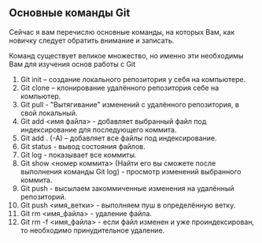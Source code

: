 ## Основные команды Git

Сейчас я вам перечислю основные команды, на которых Вам, как новичку следует обратить внимание и записать.

Команд существует великое множество, но именно эти необходимы Вам для изучения основ работы с Git

1. Git init – создание локального репозитория у себя на компьютере.
2. Git clone – клонирование удалённого репозитория себе на компьютер.
3. Git pull - "Вытягивание" изменений с удалённого репозитория, в свой локальный.
4. Git add <имя файла> - добавляет выбранный файл под индексирование для последующего коммита. 
5. Git add . (-A) – добавляет все файлы под индексирование. 
5. Git status - вывод состояния файлов.
6. Git log - показывает все коммиты. 
6. Git show <номер коммита> (Найти его вы сможете после выполнения команды Git log) - просмотр изменений выбранного коммита.
6. Git push - высылаем закоммиченные изменения на удалённый репозиторий.
6. Git push <имя_ветки> - выполняем пуш в определённую ветку.
6. Git rm <имя_файла> - удаление файла.
6. Git rm -f <имя_файла> - если файл изменен и уже проиндексирован, то необходимо принудительное удаление.
